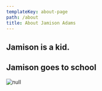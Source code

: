 ```yaml
---
templateKey: about-page
path: /about
title: About Jamison Adams
---
```

## Jamison is a kid.

## Jamison goes to school

![null](/img/products-grid3.jpg)
